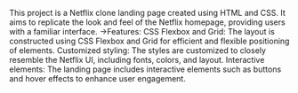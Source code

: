 This project is a Netflix clone landing page created using HTML and CSS. It aims to replicate the look and feel of the Netflix homepage, providing users with a familiar interface.
->Features:
CSS Flexbox and Grid: The layout is constructed using CSS Flexbox and Grid for efficient and flexible positioning of elements.
Customized styling: The styles are customized to closely resemble the Netflix UI, including fonts, colors, and layout.
Interactive elements: The landing page includes interactive elements such as buttons and hover effects to enhance user engagement.
